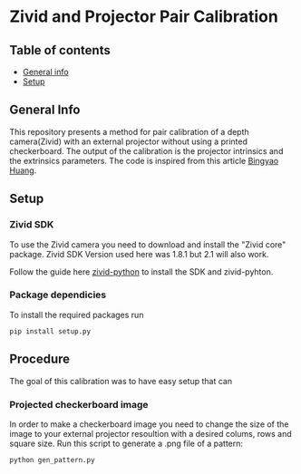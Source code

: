 # Zivid and Projector Pair Calibration
## Table of contents
* [General info](#general-info)
* [Setup](#setup)
## General Info
This repository presents a method for pair calibration of a depth camera(Zivid) with an external projector without using a printed checkerboard. The output of the calibration is the projector intrinsics and the extrinsics parameters. The code is inspired from this article [Bingyao Huang](https://bingyaohuang.github.io/Calibrate-Kinect-and-projector/).
## Setup
### Zivid SDK
To use the Zivid camera you need to download and install the "Zivid core" package. Zivid SDK Version used here was 1.8.1 but 2.1 will also work.

Follow the guide here [zivid-python](https://github.com/zivid/zivid-python) to install the SDK and zivid-pyhton.
### Package dependicies
To install the required packages run
```
pip install setup.py
```
## Procedure
The goal of this calibration was to have easy setup that can 
### Projected checkerboard image
In order to make a checkerboard image you need to change the size of the image to your external projector resoultion with a desired colums, rows and square size.
Run this script to generate a .png file of a pattern:
```
python gen_pattern.py
```

